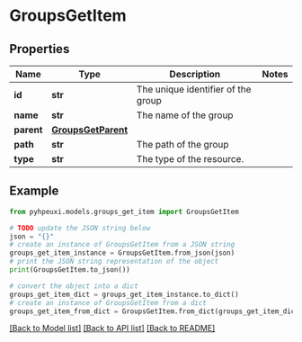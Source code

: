 # GroupsGetItem


## Properties

Name | Type | Description | Notes
------------ | ------------- | ------------- | -------------
**id** | **str** | The unique identifier of the group | 
**name** | **str** | The name of the group | 
**parent** | [**GroupsGetParent**](GroupsGetParent.md) |  | 
**path** | **str** | The path of the group | 
**type** | **str** | The type of the resource. | 

## Example

```python
from pyhpeuxi.models.groups_get_item import GroupsGetItem

# TODO update the JSON string below
json = "{}"
# create an instance of GroupsGetItem from a JSON string
groups_get_item_instance = GroupsGetItem.from_json(json)
# print the JSON string representation of the object
print(GroupsGetItem.to_json())

# convert the object into a dict
groups_get_item_dict = groups_get_item_instance.to_dict()
# create an instance of GroupsGetItem from a dict
groups_get_item_from_dict = GroupsGetItem.from_dict(groups_get_item_dict)
```
[[Back to Model list]](../README.md#documentation-for-models) [[Back to API list]](../README.md#documentation-for-api-endpoints) [[Back to README]](../README.md)


